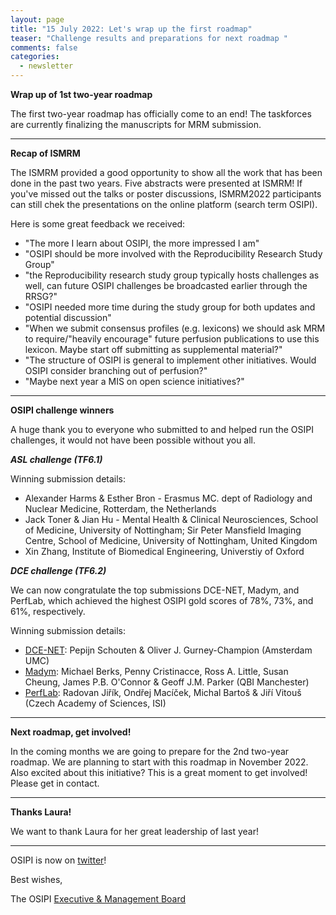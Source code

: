 ```yaml
---
layout: page
title: "15 July 2022: Let's wrap up the first roadmap"
teaser: "Challenge results and preparations for next roadmap "
comments: false
categories:
  - newsletter
---
```


**Wrap up of 1st two-year roadmap** 

The first two-year roadmap has officially come to an end! 
The taskforces are currently finalizing the manuscripts for MRM submission.

---

**Recap of ISMRM**

The ISMRM provided a good opportunity to show all the work that has been done in the past two years.
Five abstracts were presented at ISMRM! If you've missed out the talks or poster discussions, ISMRM2022 participants can still chek the presentations on the online platform (search term OSIPI). 

Here is some great feedback we received:
- "The more I learn about OSIPI, the more impressed I am"
- "OSIPI should be more involved with the Reproducibility Research Study Group"
- "the Reproducibility research study group typically hosts challenges as well, can future OSIPI challenges be broadcasted earlier through the RRSG?"
- "OSIPI needed more time during the study group for both updates and potential discussion"
- "When we submit consensus profiles (e.g. lexicons) we should ask MRM to require/"heavily encourage" future perfusion publications to use this lexicon. Maybe start off submitting as supplemental material?"
- "The structure of OSIPI is general to implement other initiatives. Would OSIPI consider branching out of perfusion?"  
- "Maybe next year a MIS on open science initiatives?" 

---
**OSIPI challenge winners**

A huge thank you to everyone who submitted to and helped run the OSIPI challenges, it would not have been possible without you all.

***ASL challenge (TF6.1)***

Winning submission details:
- Alexander Harms & Esther Bron - Erasmus MC. dept of Radiology and Nuclear Medicine, Rotterdam, the Netherlands
- Jack Toner & Jian Hu - Mental Health & Clinical Neurosciences, School of Medicine, University of Nottingham; Sir Peter Mansfield Imaging Centre, School of Medicine, University of Nottingham, United Kingdom
- Xin Zhang, Institute of Biomedical Engineering, Universtiy of Oxford

***DCE challenge (TF6.2)***

We can now congratulate the top submissions DCE-NET, Madym, and PerfLab, which achieved the highest OSIPI gold scores of 78%, 73%, and 61%, respectively.
 
Winning submission details: 
- [DCE-NET](https://github.com/oliverchampion/DCENET): Pepijn Schouten & Oliver J. Gurney-Champion (Amsterdam UMC)
- [Madym](https://gitlab.com/manchester_qbi/manchester_qbi_public/osipi-dce-challenge): Michael Berks, Penny Cristinacce, Ross A. Little, Susan Cheung, James P.B. O'Connor & Geoff J.M. Parker (QBI Manchester)
- [PerfLab](http://perflab.cerit-sc.cz/): Radovan Jiřík, Ondřej Macíček, Michal Bartoš & Jiří Vitouš (Czech Academy of Sciences, ISI)

___

**Next roadmap, get involved!**

In the coming months we are going to prepare for the 2nd two-year roadmap. 
We are planning to start with this roadmap in November 2022. 
Also excited about this initiative? This is a great moment to get involved! Please get in contact.

---

**Thanks Laura!**

We want to thank Laura for her great leadership of last year!

---


OSIPI is now on [twitter](https://twitter.com/OSIPI_ISMRM)! 

Best wishes,

The OSIPI [Executive & Management Board](https://www.osipi.org/emb/)

